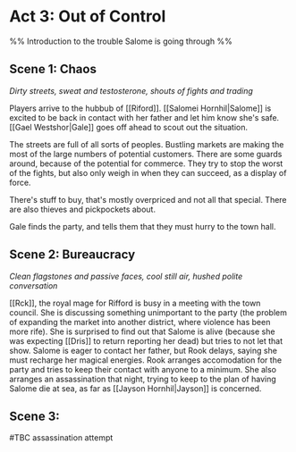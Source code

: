 # Act 3: Out of Control

%% Introduction to the trouble Salome is going through %%

## Scene 1: Chaos

*Dirty streets, sweat and testosterone, shouts of fights and trading*

Players arrive to the hubbub of [[Riford]]. [[Salomei Hornhil|Salome]] is excited to be back in contact with her father and let him know she's safe. [[Gael Westshor|Gale]] goes off ahead to scout out the situation.

The streets are full of all sorts of peoples. Bustling markets are making the most of the large numbers of potential customers. There are some guards around, because of the potential for commerce. They try to stop the worst of the fights, but also only weigh in when they can succeed, as a display of force.

There's stuff to buy, that's mostly overpriced and not all that special. There are also thieves and pickpockets about.

Gale finds the party, and tells them that they must hurry to the town hall.

## Scene 2: Bureaucracy

*Clean flagstones and passive faces, cool still air, hushed polite conversation*

[[Rck]], the royal mage for Rifford is busy in a meeting with the town council. She is discussing something unimportant to the party (the problem of expanding the market into another district, where violence has been more rife). She is surprised to find out that Salome is alive (because she was expecting [[Dris]] to return reporting her dead) but tries to not let that show. Salome is eager to contact her father, but Rook delays, saying she must recharge her magical energies. Rook arranges accomodation for the party and tries to keep their contact with anyone to a minimum. She also arranges an assassination that night, trying to keep to the plan of having Salome die at sea, as far as [[Jayson Hornhil|Jayson]] is concerned.

## Scene 3: 


#TBC assassination attempt
